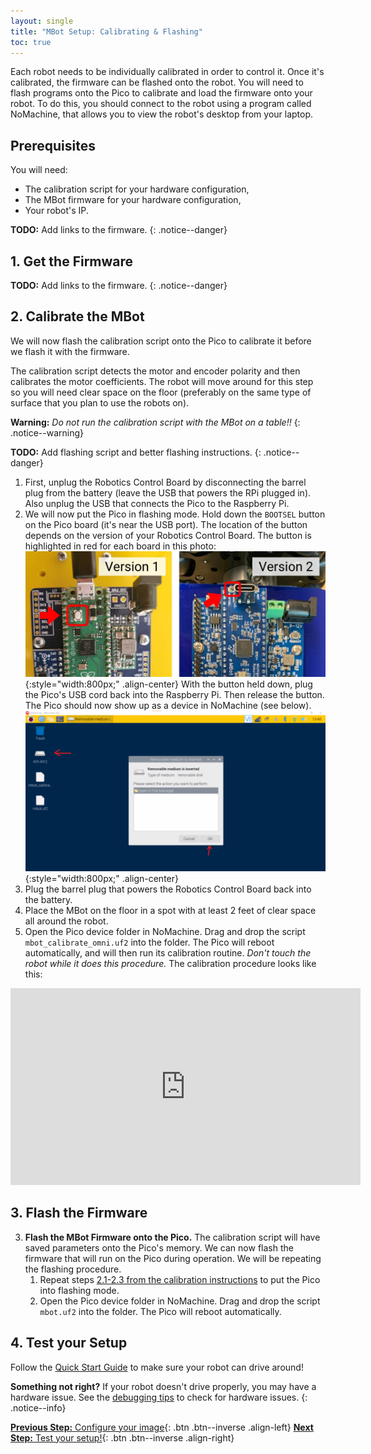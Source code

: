 ```yaml
---
layout: single
title: "MBot Setup: Calibrating & Flashing"
toc: true
---
```


Each robot needs to be individually calibrated in order to control it. Once it's calibrated, the firmware can be flashed onto the robot. You will need to flash programs onto the Pico to calibrate and load the firmware onto your robot. To do this, you should connect to the robot using a program called NoMachine, that allows you to view the robot's desktop from your laptop.

## Prerequisites

You will need:
* The calibration script for your hardware configuration,
* The MBot firmware for your hardware configuration,
* Your robot's IP.

**TODO:** Add links to the firmware.
{: .notice--danger}

## 1. Get the Firmware

**TODO:** Add links to the firmware.
{: .notice--danger}

## 2. Calibrate the MBot

We will now flash the calibration script onto the Pico to calibrate it before we flash it with the firmware.

The calibration script detects the motor and encoder polarity and then calibrates the motor coefficients. The robot will move around for this step so you will need clear space on the floor (preferably on the same type of surface that you plan to use the robots on).

**Warning:** *Do not run the calibration script with the MBot on a table!!*
{: .notice--warning}

**TODO:** Add flashing script and better flashing instructions.
{: .notice--danger}

1. First, unplug the Robotics Control Board by disconnecting the barrel plug from the battery (leave the USB that powers the RPi plugged in). Also unplug the USB that connects the Pico to the Raspberry Pi.
2. We will now put the Pico in flashing mode. Hold down the `BOOTSEL` button on the Pico board (it's near the USB port). The location of the button depends on the version of your Robotics Control Board. The button is highlighted in red for each board in this photo:
    ![BOOTSEL Button](/assets/images/setup/bootsel-location.jpg){:style="width:800px;" .align-center}
    With the button held down, plug the Pico's USB cord back into the Raspberry Pi. Then release the button. The Pico should now show up as a device in NoMachine (see below).
    ![Pico device in NoMachine](/assets/images/setup/pop-up-plug-in.png){:style="width:800px;" .align-center}
3. Plug the barrel plug that powers the Robotics Control Board back into the battery.
4. Place the MBot on the floor in a spot with at least 2 feet of clear space all around the robot.
5. Open the Pico device folder in NoMachine. Drag and drop the script `mbot_calibrate_omni.uf2` into the folder. The Pico will reboot automatically, and will then run its calibration routine. *Don't touch the robot while it does this procedure.* The calibration procedure looks like this:

<iframe class="aligh-center" width="560" height="315" src="https://www.youtube.com/embed/Fl2M0zanTJc?si=LukUDRFrAkW_Dnkt" title="YouTube video player" frameborder="0" allow="accelerometer; autoplay; clipboard-write; encrypted-media; gyroscope; picture-in-picture; web-share" allowfullscreen></iframe>

## 3. Flash the Firmware

3. **Flash the MBot Firmware onto the Pico.** The calibration script will have saved parameters onto the Pico's memory. We can now flash the firmware that will run on the Pico during operation. We will be repeating the flashing procedure.
    1. Repeat steps [2.1-2.3 from the calibration instructions](#2-calibrate-the-mbot) to put the Pico into flashing mode.
    2. Open the Pico device folder in NoMachine. Drag and drop the script `mbot.uf2` into the folder. The Pico will reboot automatically.

## 4. Test your Setup

Follow the [Quick Start Guide](/docs/tutorials/drive) to make sure your robot can drive around!

**Something not right?** If your robot doesn't drive properly, you may have a hardware issue. See the [debugging tips](/docs/hardware/debugging) to check for hardware issues.
{: .notice--info}

[**Previous Step:** Configure your image](/docs/setup/02-configuration){: .btn .btn--inverse .align-left}
[**Next Step:** Test your setup!](/docs/tutorials/drive){: .btn .btn--inverse .align-right}
